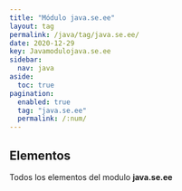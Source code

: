 ```yaml
---
title: "Módulo java.se.ee"
layout: tag
permalink: /java/tag/java.se.ee/
date: 2020-12-29
key: Javamodulojava.se.ee
sidebar: 
  nav: java
aside: 
  toc: true
pagination: 
  enabled: true
  tag: "java.se.ee"
  permalink: /:num/
---
```


<h2>Elementos</h2>
Todos los elementos del modulo <strong>java.se.ee</strong>
